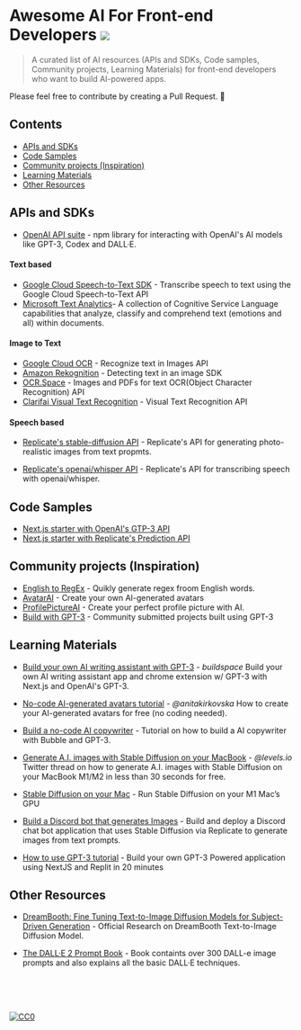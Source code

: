 # Awesome AI For Front-end Developers ![](https://cdn.rawgit.com/sindresorhus/awesome/d7305f38d29fed78fa85652e3a63e154dd8e8829/media/badge.svg)
> A curated list of AI resources (APIs and SDKs, Code samples, Community projects, Learning Materials) for front-end developers who want to build AI-powered apps.

Please feel free to contribute by creating a Pull Request. 🚀

## Contents
  - [APIs and SDKs](#apis-and-sdks)
  - [Code Samples](#code-samples)
  - [Community projects (Inspiration)](#community-projects-inspiration)
  - [Learning Materials](#learning-materials)
  - [Other Resources](#other-resources)





## APIs and SDKs
* [OpenAI API suite](https://beta.openai.com/docs/libraries/node-js-library) - npm library for interacting with OpenAI's AI models like GPT-3, Codex and DALL·E.

#### Text based
* [Google Cloud Speech-to-Text SDK](https://cloud.google.com/speech-to-text/docs/transcribe-client-libraries#client-libraries-install-nodejs) - Transcribe speech to text using the Google Cloud Speech-to-Text API
* [Microsoft Text Analytics](https://azure.microsoft.com/en-ca/products/cognitive-services/text-analytics/#overview)- A collection of Cognitive Service Language capabilities that analyze, classify and comprehend text (emotions and all) within documents.

#### Image to Text
* [Google Cloud OCR](https://cloud.google.com/vision/docs/ocr) - Recognize text in Images API
* [Amazon Rekognition](https://docs.aws.amazon.com/rekognition/latest/dg/text-detecting-text-procedure.html) - Detecting text in an image SDK
* [OCR.Space](https://ocr.space/OCRAPI) - Images and PDFs for text OCR(Object Character Recognition) API 
* [Clarifai Visual Text Recognition](https://docs.clarifai.com/api-guide/workflows/common-workflows/visual-text-recognition-walkthrough/) - Visual Text Recognition API

#### Speech based

* [Replicate's stable-diffusion API](https://replicate.com/stability-ai/stable-diffusion/api) - Replicate's API for generating photo-realistic images from text propmts.

* [Replicate's openai/whisper API](https://replicate.com/openai/whisper/api) - Replicate's API for transcribing speech with openai/whisper.

## Code Samples
* [Next.js starter with OpenAI's GTP-3 API](https://github.com/openai/openai-quickstart-node)
* [Next.js starter with Replicate's Prediction API](https://github.com/replicate/getting-started-nextjs)

## Community projects (Inspiration)
* [English to RegEx](https://www.autoregex.xyz/) - Quikly generate regex froom English words.
* [AvatarAI](https://avatarai.me/) - Create your own
AI-generated avatars
* [ProfilePictureAI](https://www.profilepicture.ai/) - Create your perfect profile picture with AI.
* [Build with  GPT-3](https://www.buildgpt3.com/) - Community submitted projects built using GPT-3

## Learning Materials
* [Build your own AI writing assistant with GPT-3](https://buildspace.so/p/build-ai-writing-assistant-gpt3) - _buildspace_
Build your own AI writing assistant app and chrome extension w/ GPT-3 with Next.js and OpenAI's GPT-3.

* [No-code AI-generated avatars tutorial](https://biyo.notion.site/biyo/How-to-create-your-AI-generated-avatars-for-free-no-coding-needed-84c98ce95405478cb8dda4fb8b9d4f29) - _@anitakirkovska_ How to create your AI-generated avatars for free (no coding needed).

* [Build a no-code AI copywriter](https://www.joshmunsch.com/post/build-a-nocode-ai-copywriter) - Tutorial on how to build a AI copywriter with Bubble and GPT-3.

* [Generate A.I. images with Stable Diffusion on your MacBook](https://twitter.com/levelsio/status/1565736603062079489) - _@levels.io_ Twitter thread on how to generate A.I. images with Stable Diffusion on your MacBook M1/M2 in less than 30 seconds for free.

* [Stable Diffusion on your Mac](https://replicate.com/blog/run-stable-diffusion-on-m1-mac) - Run Stable Diffusion on your M1 Mac’s GPU





* [Build a Discord bot that generates Images](https://replicate.com/docs/get-started/discord-bot) - Build and deploy a Discord chat bot application that uses Stable Diffusion via Replicate to generate images from text prompts.


* [How to use GPT-3 tutorial](https://lablab.ai/t/gpt3) - Build your own GPT-3 Powered application using NextJS and Replit in 20 minutes

## Other Resources
* [DreamBooth: Fine Tuning Text-to-Image Diffusion Models for Subject-Driven Generation](https://arxiv.org/abs/2208.12242) - Official Research on DreamBooth Text-to-Image Diffusion Model. 

* [The DALL·E 2 Prompt Book](https://dallery.gallery/the-dalle-2-prompt-book/) - Book containts over 300 DALL-e image prompts and also explains all the basic DALL·E techniques.

<br />
<br />
<br />


[![CC0](https://licensebuttons.net/p/zero/1.0/88x31.png)](http://creativecommons.org/publicdomain/zero/1.0/)

